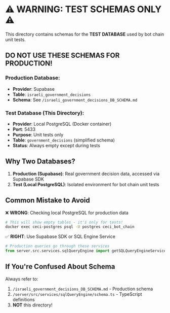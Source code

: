 # ⚠️ WARNING: TEST SCHEMAS ONLY ⚠️

This directory contains schemas for the **TEST DATABASE** used by bot chain unit tests.

## DO NOT USE THESE SCHEMAS FOR PRODUCTION!

### Production Database:
- **Provider**: Supabase
- **Table**: `israeli_government_decisions`
- **Schema**: See `/israeli_government_decisions_DB_SCHEMA.md`

### Test Database (This Directory):
- **Provider**: Local PostgreSQL (Docker container)
- **Port**: 5433
- **Purpose**: Unit tests only
- **Table**: `government_decisions` (simplified schema)
- **Status**: Always empty except during tests

## Why Two Databases?

1. **Production (Supabase)**: Real government decision data, accessed via Supabase SDK
2. **Test (Local PostgreSQL)**: Isolated environment for bot chain unit tests

## Common Mistake to Avoid

❌ **WRONG**: Checking local PostgreSQL for production data
```bash
# This will show empty tables - it's only for tests!
docker exec ceci-postgres psql -U postgres ceci_bot_chain
```

✅ **RIGHT**: Use Supabase SDK or SQL Engine Service
```python
# Production queries go through these services
from server.src.services.sqlQueryEngine import getSQLQueryEngineService
```

## If You're Confused About Schema

Always refer to:
1. `/israeli_government_decisions_DB_SCHEMA.md` - Production schema
2. `/server/src/services/sqlQueryEngine/schema.ts` - TypeScript definitions
3. **NOT** this directory!